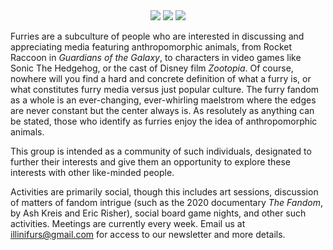 
[//]: # (pageid: index)
[//]: # (title: Welcome)
[//]: # (author: @3xStan)
[//]: # (description: The IlliniFurs are a registered student organization at the University of Illinois.)
[//]: # (focus_image: https://illinifurs.com/images/namedLogo.png)
[//]: # (head_scripts: [{"src": "https://cdnjs.cloudflare.com/ajax/libs/fotorama/4.6.4/fotorama.min.js", "integrity": "sha512-cWEytOR8S4v/Sd3G5P1Yb7NbYgF1YAUzlg1/XpDuouZVo3FEiMXbeWh4zewcYu/sXYQR5PgYLRbhf18X/0vpRg=="}])
[//]: # (stylesheets: [{"href": "https://cdnjs.cloudflare.com/ajax/libs/fotorama/4.6.4/fotorama.min.css", "integrity": "sha512-bjwk1c6AQQOi6kaFhKNrqoCNLHpq8PT+I42jY/il3r5Ho/Wd+QUT6Pf3WGZa/BwSdRSIjVGBsPtPPo95gt/SLg=="}])

<center><div class="fotorama" data-width="60%" data-allowfullscreen="true" data-fit="scaledown" data-transition="crossfade" data-loop="true" data-autoplay="true" data-keyboard="true" data-shuffle="true">
    <img src="https://se-images-blob.campuslabs.com/documents/5594/c8c48a7e-13e8-4701-b008-08da3e41b2fb/1500.jpg">
    <img src="https://se-images-blob.campuslabs.com/documents/5594/593de7f9-97a7-4b17-40be-08da3e122ed8/1500.jpg">
    <img src="https://se-images-blob.campuslabs.com/documents/5594/a4f64fb5-a06f-46bc-40bf-08da3e122ed8/1500.jpg">
</div></center>

Furries are a subculture of people who are interested in discussing and appreciating media featuring anthropomorphic animals, from Rocket Raccoon in *Guardians of the Galaxy*, to characters in video games like Sonic The Hedgehog, or the cast of Disney film *Zootopia*. Of course, nowhere will you find a hard and concrete definition of what a furry is, or what constitutes furry media versus just popular culture. The furry fandom as a whole is an ever-changing, ever-whirling maelstrom where the edges are never constant but the center always is. As resolutely as anything can be stated, those who identify as furries enjoy the idea of anthropomorphic animals.

This group is intended as a community of such individuals, designated to further their interests and give them an opportunity to explore these interests with other like-minded people.

Activities are primarily social, though this includes art sessions, discussion of matters of fandom intrigue (such as the 2020 documentary *The Fandom*, by Ash Kreis and Eric Risher), social board game nights, and other such activities. Meetings are currently every week. Email us at illinifurs@gmail.com for access to our newsletter and more details.

